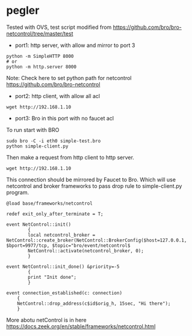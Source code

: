 # pegler
Tested with OVS, test script modified from https://github.com/bro/bro-netcontrol/tree/master/test
- port1: http server, with allow and mirror to port 3
```
python -m SimpleHTTP 8000
# or
python -m http.server 8000
```
Note:
Check here to set python path for netcontrol   
https://github.com/bro/bro-netcontrol
- port2: http client, with allow all acl
```
wget http://192.168.1.10
```
- port3: Bro in this port with no faucet acl 

To run start with BRO 
```
sudo bro -C -i eth0 simple-test.bro
python simple-client.py
```

Then make a request from http client to http server. 
```
wget http://192.168.1.10
```
This connection should be mirrored by Faucet to Bro. Which will use netcontrol and broker frameworks to pass drop rule to simple-client.py program. 
```
@load base/frameworks/netcontrol

redef exit_only_after_terminate = T;

event NetControl::init()
        {
        local netcontrol_broker = NetControl::create_broker(NetControl::BrokerConfig($host=127.0.0.1, $bport=9977/tcp, $topic="bro/event/netcontrol$
        NetControl::activate(netcontrol_broker, 0);
        }

event NetControl::init_done() &priority=-5
        {
        print "Init done";
        }

event connection_established(c: connection)
    {
    NetControl::drop_address(c$id$orig_h, 15sec, "Hi there");
    }
```
More abotu netControl is in here https://docs.zeek.org/en/stable/frameworks/netcontrol.html

